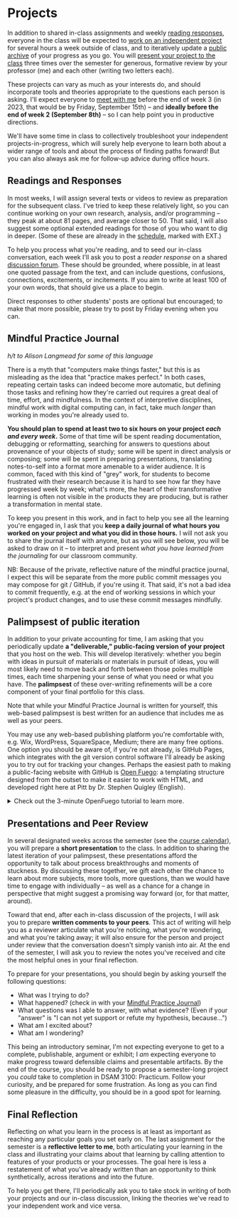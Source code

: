 # Projects

In addition to shared in-class assignments and weekly [reading responses](#readings-and-responses), everyone in the class will be expected to [work on an independent project](#mindful-practice-journal) for several hours a week outside of class, and to iteratively update a [public archive](#palimpsest-of-public-iteration) of your progress as you go. You will [present your project to the class](#presentations-and-peer-review) three times over the semester for generous, formative review by your professor (me) and each other (writing two letters each).

These projects can vary as much as your interests do, and should incorporate tools and theories appropriate to the questions each person is asking. I'll expect everyone to [meet with me](office.md) before the end of week 3 (in 2023, that would be by Friday, September 15th) – and **ideally before the end of week 2 (September 8th)** – so I can help point you in productive directions.

We'll have some time in class to collectively troubleshoot your independent projects-in-progress, which will surely help everyone to learn both about a wider range of tools and about the process of finding paths forward! But you can also always ask me for follow-up advice during office hours.

## Readings and Responses
In most weeks, I will assign several texts or videos to review as preparation for the subsequent class. I've tried to keep these relatively light, so you can continue working on your own research, analysis, and/or programming – they peak at about 81 pages, and average closer to 50. That said, I will also suggest some optional extended readings for those of you who want to dig in deeper. (Some of these are already in the [schedule](schedule), marked with EXT.)

To help you process what you're reading, and to seed our in-class conversation, each week I'll ask you to post a _reader response_ on a shared [discussion forum]({{site.github_url}}/discussion). These should be grounded, where possible, in at least one quoted passage from the text, and can include questions, confusions, connections, excitements, or incitements. If you aim to write at least 100 of your own words, that should give us a place to begin.

Direct responses to other students' posts are optional but encouraged; to make that more possible, please try to post by Friday evening when you can.


## Mindful Practice Journal

_h/t to Alison Langmead for some of this language_

There is a myth that "computers make things faster," but this is as misleading as the idea that "practice makes perfect." In both cases, repeating certain tasks can indeed become more automatic, but defining those tasks and refining how they're carried out requires a great deal of time, effort, and mindfulness. In the context of interpretive disciplines, mindful work with digital computing can, in fact, take much _longer_ than working in modes you're already used to.

**You should plan to spend at least two to six hours on your project _each and every week_.** Some of that time will be spent reading documentation, debugging or reformatting, searching for answers to questions about provenance of your objects of study; some will be spent in direct analysis or composing; some will be spent in preparing presentations, translating notes-to-self into a format more amenable to a wider audience. It is common, faced with this kind of "grey" work, for students to become frustrated with their research because it is hard to see how far they have progressed week by week; what's more, the heart of their transformative learning is often not visible in the products they are producing, but is rather a transformation in mental state.

To keep you present in this work, and in fact to help you see all the learning you're engaged in, I ask that you **keep a daily journal of what hours you worked on your project and what you did in those hours.** I will not ask you to share the journal itself with anyone, but as you will see below, you will be asked to draw on it – to interpret and present _what you have learned from the journaling_ for our classroom community.

<aside class="alert alert-info">NB: Because of the private, reflective nature of the mindful practice journal, I expect this will be separate from the more public commit messages you may compose for git / GitHub, if you're using it. That said, it's not a bad idea to commit frequently, e.g. at the end of working sessions in which your project's product changes, and to use these commit messages mindfully.</aside>

## Palimpsest of public iteration

In addition to your private accounting for time, I am asking that you periodically update **a "deliverable," public-facing version of your project** that you host on the web. This will develop iteratively: whether you begin with ideas in pursuit of materials or materials in pursuit of ideas, you will most likely need to move back and forth between those poles multiple times, each time sharpening your sense of what you need or what you have. The **palimpsest** of these over-writing refinements will be a core component of your final portfolio for this class.

Note that while your Mindful Practice Journal is written for yourself, this web-based palimpsest is best written for an audience that includes me as well as your peers.

You may use any web-based publishing platform you're comfortable with, e.g. Wix, WordPress, SquareSpace, Medium; there are many free options. One option you should be aware of, if you're not already, is GitHub Pages, which integrates with the git version control software I'll already be asking you to try out for tracking your changes. Perhaps the easiest path to making a public-facing website with GitHub is [Open Fuego](https://open-fuego.github.io/Open-Fuego-Coding-Tools/): a templating structure designed from the outset to make it easier to work with HTML, and developed right here at Pitt by Dr. Stephen Quigley (English).

<details><summary>Check out the 3-minute OpenFuego tutorial to learn more.</summary>
<iframe width="560" height="315" src="https://www.youtube.com/embed/QzMJtLUncIg" title="Open Fuego Webtext Generator (3-min tutorial) via YouTube" frameborder="0" allow="accelerometer; autoplay; clipboard-write; encrypted-media; gyroscope; picture-in-picture; web-share" allowfullscreen></iframe>
</details>


## Presentations and Peer Review

In several designated weeks across the semester (see the [course calendar](schedule)), you will prepare a **short presentation** to the class. In addition to sharing the latest iteration of your palimpsest, these presentations afford the opportunity to talk about process breakthroughs and moments of stuckness. By discussing these together, we gift each other the chance to learn about more subjects, more tools, more questions, than we would have time to engage with individually – as well as a chance for a change in perspective that might suggest a promising way forward (or, for that matter, around).

Toward that end, after each in-class discussion of the projects, I will ask you to prepare **written comments to your peers**. This act of writing will help you as a reviewer articulate what you're noticing, what you're wondering, and what you're taking away; it will also ensure for the person and project under review that the conversation doesn't simply vanish into air. At the end of the semester, I will ask you to review the notes you've received and cite the most helpful ones in your final reflection.

To prepare for your presentations, you should begin by asking yourself the following questions:

* What was I trying to do?
* What happened? (check in with your [Mindful Practice Journal](mindful-practice-journal))
* What questions was I able to answer, with what evidence? (Even if your "answer" is "I can not yet support or refute my hypothesis, because...")
* What am I excited about?
* What am I wondering?

This being an introductory seminar, I'm not expecting everyone to get to a complete, publishable, argument or exhibit; I *am* expecting everyone to make progress toward defensible claims and presentable artifacts. By the end of the course, you should be ready to propose a semester-long project you *could* take to completion in DSAM 3100: Practicum. Follow your curiosity, and be prepared for some frustration. As long as you can find some pleasure in the difficulty, you should be in a good spot for learning.


## Final Reflection

Reflecting on what you learn in the process is at least as important as reaching any particular goals you set early on. The last assignment for the semester is a **reflective letter to me**, both articulating your learning in the class and illustrating your claims about that learning by calling attention to features of your products or your processes. The goal here is less a restatement of what you’ve already written than an opportunity to think synthetically, across iterations and into the future.

To help you get there, I'll periodically ask you to take stock in writing of both your projects and our in-class discussion, linking the theories we've read to your independent work and vice versa.
